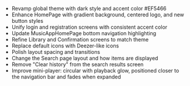 - Revamp global theme with dark style and accent color #EF5466
- Enhance HomePage with gradient background, centered logo, and new button styles
- Unify login and registration screens with consistent accent color
- Update MusicAppHomePage bottom navigation highlighting
- Refine Library and Confirmation screens to match theme
- Replace default icons with Deezer-like icons
- Polish layout spacing and transitions
- Change the Search page layout and how items are displayed
- Remove "Clear history" from the search results screen
- Improve mini-player: circular with playback glow, positioned closer to the navigation bar and fades when expanded
